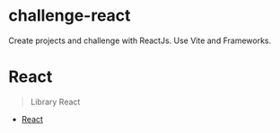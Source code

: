 # challenge-react
Create projects and challenge with ReactJs. Use Vite and Frameworks. 

# React
> Library React 
- [React](https://react.dev/)
